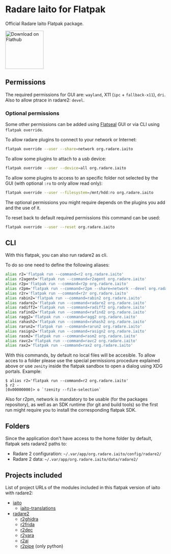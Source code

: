 # Radare Iaito for Flatpak

Official Radare Iaito Flatpak package.

<a href='https://flathub.org/apps/details/org.radare.iaito'><img width='120' alt='Download on Flathub' src='https://flathub.org/assets/badges/flathub-badge-en.png'/></a>

## Permissions

The required permissions for GUI are: `wayland`, X11 (`ipc` + `fallback-x11`), `dri`.
Also to allow ptrace in radare2: `devel`.


### Optional permissions

Some other permissions can be added using [Flatseal](https://flathub.org/apps/details/com.github.tchx84.Flatseal) GUI or via CLI using `flatpak override`.

To allow radare plugins to connect to your network or Internet:
```sh
flatpak override --user --share=network org.radare.iaito
```

To allow some plugins to attach to a usb device:
```sh
flatpak override --user --device=all org.radare.iaito
```

To allow some plugins to access to an specific folder not selected by the GUI (with optional `:ro` to only allow read only):
```sh
flatpak override --user --filesystem=/mnt/hdd:ro org.radare.iaito
```

The optional permissions you might require depends on the plugins you add and the use of it.

To reset back to default required permissions this command can be used:
```sh
flatpak override --user --reset org.radare.iaito
```

## CLI

With this flatpak, you can also run radare2 as cli.

To do so one need to define the following aliases:
```sh
alias r2='flatpak run --command=r2 org.radare.iaito'
alias r2agent='flatpak run --command=r2agent org.radare.iaito'
alias r2p='flatpak run --command=r2p org.radare.iaito'
alias r2pm='flatpak run --command=r2pm --share=network --devel org.radare.iaito'
alias r2r='flatpak run --command=r2r org.radare.iaito'
alias rabin2='flatpak run --command=rabin2 org.radare.iaito'
alias radare2='flatpak run --command=radare2 org.radare.iaito'
alias radiff2='flatpak run --command=radiff2 org.radare.iaito'
alias rafind2='flatpak run --command=rafind2 org.radare.iaito'
alias ragg2='flatpak run --command=ragg2 org.radare.iaito'
alias rahash2='flatpak run --command=rahash2 org.radare.iaito'
alias rarun2='flatpak run --command=rarun2 org.radare.iaito'
alias rasign2='flatpak run --command=rasign2 org.radare.iaito'
alias rasm2='flatpak run --command=rasm2 org.radare.iaito'
alias ravc2='flatpak run --command=ravc2 org.radare.iaito'
alias rax2='flatpak run --command=rax2 org.radare.iaito'
```

With this commands, by default no local files will be accesible.
To allow acces to a folder please use the special permissions procedure explained above or use `zenity` inside the flatpak sandbox to open a dialog using XDG portals.
Example:
```console
$ alias r2='flatpak run --command=r2 org.radare.iaito'
$ r2 -
[0x00000000]> o `!zenity --file-selection`
```

Also for r2pm, network is mandatory to be usable (for the packages repository), as well as an SDK runtime (for git and build tools) so the first run might require you to install the corresponding flatpak SDK.

## Folders

Since the application don't have access to the home folder by default, flatpak sets radare2 paths to:

- Radare 2 configuration: `~/.var/app/org.radare.iaito/config/radare2/`
- Radare 2 data: `~/.var/app/org.radare.iaito/data/radare2/`

## Projects included

List of project URLs of the modules included in this flatpak version of iaito with radare2:

- [iaito](https://github.com/radareorg/iaito)
  - [iaito-translations](https://github.com/radareorg/iaito-translations)
- [radare2](https://github.com/radareorg/radare2)
  - [r2ghidra](https://github.com/radareorg/r2ghidra)
  - [r2frida](https://github.com/nowsecure/r2frida)
  - [r2dec](https://github.com/wargio/r2dec-js)
  - [r2yara](https://github.com/radareorg/r2yara)
  - [r2ai](https://github.com/radareorg/r2ai)
  - [r2pipe](https://github.com/radareorg/radare2-r2pipe) (only python)
